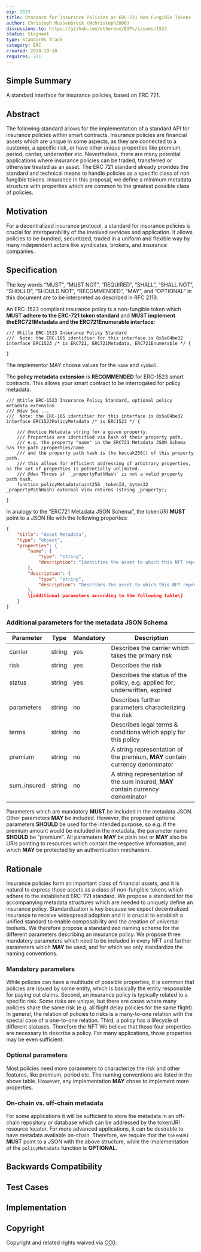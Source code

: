 ```yaml
---
eip: 1523
title: Standard for Insurance Policies as ERC-721 Non Fungible Tokens
author: Christoph Mussenbrock (@christoph2806)
discussions-to: https://github.com/ethereum/EIPs/issues/1523
status: Stagnant
type: Standards Track
category: ERC
created: 2018-10-10
requires: 721
---
```


## Simple Summary
A standard interface for insurance policies, based on ERC 721.

## Abstract
The following standard allows for the implementation of a standard API for insurance policies within smart contracts. Insurance policies are financial assets which are unique in some aspects, as they are connected to a customer, a specific risk, or have other unique properties like premium, period, carrier, underwriter etc. Nevertheless, there are many potential applications where insurance policies can be traded, transferred or otherwise treated as an asset. The ERC 721 standard already provides the standard and technical means to handle policies as a specific class of non fungible tokens. insurance In this proposal, we define a minimum metadata structure with properties which are common to the greatest possible class of policies.

## Motivation
For a decentralized insurance protocol, a standard for insurance policies is crucial for interoperability of the involved services and application. It allows policies to be bundled, securitized, traded in a uniform and flexible way by many independent actors like syndicates, brokers, and insurance companies.

## Specification
The key words “MUST”, “MUST NOT”, “REQUIRED”, “SHALL”, “SHALL NOT”, “SHOULD”, “SHOULD NOT”, “RECOMMENDED”, “MAY”, and “OPTIONAL” in this document are to be interpreted as described in RFC 2119.

An ERC-1523 compliant insurance policy is a non-fungible token which **MUST adhere to the ERC-721 token standard** and **MUST implement theERC721Metadata and the ERC721Enumerable interface**:

```solidity
/// @title ERC-1523 Insurance Policy Standard
///  Note: the ERC-165 identifier for this interface is 0x5a04be32
interface ERC1523 /* is ERC721, ERC721Metadata, ERC721Enumerable */ {

}
```

The implementor MAY choose values for the `name` and `symbol`.

The **policy metadata extension** is **RECOMMENDED** for ERC-1523 smart contracts. This allows your smart contract to be interrogated for policy metadata.

```solidity
/// @title ERC-1523 Insurance Policy Standard, optional policy metadata extension
/// @dev See ...
///  Note: the ERC-165 identifier for this interface is 0x5a04be32
interface ERC1523PolicyMetadata /* is ERC1523 */ {

    /// @notice Metadata string for a given property.
    /// Properties are identified via hash of their property path.
    /// e.g. the property "name" in the ERC721 Metadata JSON Schema has the path /properties/name
    /// and the property path hash is the keccak256() of this property path. 
    /// this allows for efficient addressing of arbitrary properties, as the set of properties is potentially unlimited.
    /// @dev Throws if `_propertyPathHash` is not a valid property path hash. 
    function policyMetadata(uint256 _tokenId, bytes32 _propertyPathHash) external view returns (string _property);

}
```

In analogy to the “ERC721 Metadata JSON Schema”, the tokenURI **MUST** point to a JSON file with the following properties:
```json
{
    "title": "Asset Metadata",
    "type": "object",
    "properties": {
        "name": {
            "type": "string",
            "description": "Identifies the asset to which this NFT represents",
        },
        "description": {
            "type": "string",
            "description": "Describes the asset to which this NFT represents",
        },
        \[additional parameters according to the following table\]
    }
}
```

### Additional parameters for the metadata JSON Schema

| Parameter   | Type   | Mandatory | Description                                                                      |
| ----------- | ------ | --------- | -------------------------------------------------------------------------------- |
| carrier     | string | yes       | Describes the carrier which takes the primary risk                               |
| risk        | string | yes       | Describes the risk                                                               |
| status      | string | yes       | Describes the status of the policy, e.g. applied for, underwritten, expired      |
| parameters  | string | no        | Describes further parameters characterizing the risk                             |
| terms       | string | no        | Describes legal terms & conditions which apply for this policy                   |
| premium     | string | no        | A string representation of the premium, **MAY** contain currency denominator     |
| sum_insured | string | no        | A string representation of the sum insured, **MAY** contain currency denominator |

Parameters which are mandatory **MUST** be included in the metadata JSON. Other parameters **MAY** be included. However, the proposed optional parameters **SHOULD** be used for the intended purpose, so e.g. if the premium amount would be included in the metadata, the parameter name **SHOULD** be "premium". All parameters **MAY** be plain text or **MAY** also be URIs pointing to resources which contain the respective information, and which **MAY** be protected by an authentication mechanism.

## Rationale
Insurance policies form an important class of financial assets, and it is natural to express those assets as a class of non-fungible tokens which adhere to the established ERC-721 standard. We propose a standard for the accompanying metadata structures which are needed to uniquely define an insurance policy. Standardization is key because we expect decentralized insurance to receive widespread adoption and it is crucial to establish a unified standard to enable composability and the creation of universal toolsets. We therefore propose a standardized naming scheme for the different parameters describing an insurance policy. We propose three mandatory parameters which need to be included in every NFT and further parameters which **MAY** be used, and for which we only standardize the naming conventions.
### Mandatory parameters
While policies can have a multitude of possible properties, it is common that policies are issued by some entity, which is basically the entity responsible for paying out claims. Second, an insurance policy is typically related to a specific risk. Some risks are unique, but there are cases where many policies share the same risk (e.g. all flight delay policies for the same flight). In general, the relation of policies to risks is a many-to-one relation with the special case of a one-to-one relation. Third, a policy has a lifecycle of different statuses. Therefore the NFT We believe that those four properties are necessary to describe a policy. For many applications, those properties may be even sufficient.

### Optional parameters
Most policies need more parameters to characterize the risk and other features, like premium, period etc. The naming conventions are listed in the above table. However, any implementation **MAY** chose to implement more properties.

### On-chain vs. off-chain metadata
For some applications it will be sufficient to store the metadata in an off-chain repository or database which can be addressed by the tokenURI resource locator. For more advanced applications, it can be desirable to have metadata available on-chain. Therefore, we require that the `tokenURI` **MUST** point to a JSON with the above structure, while the implementation of the `policyMetadata` function is **OPTIONAL**.


## Backwards Compatibility

## Test Cases

## Implementation

## Copyright
Copyright and related rights waived via [CC0](../LICENSE.md).
